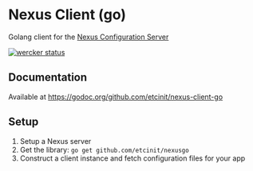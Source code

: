 # Nexus Client (go)

Golang client for the [Nexus Configuration Server](https://github.com/etcinit/nexus)

[![wercker status](https://app.wercker.com/status/c26821e52e8123680b10ea95b16df14c/m "wercker status")](https://app.wercker.com/project/bykey/c26821e52e8123680b10ea95b16df14c)

## Documentation

Available at https://godoc.org/github.com/etcinit/nexus-client-go

## Setup

1. Setup a Nexus server
2. Get the library: `go get github.com/etcinit/nexusgo`
3. Construct a client instance and fetch configuration files for your app

